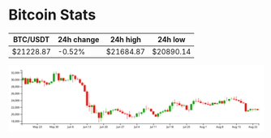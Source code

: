 # Bitcoin Stats

BTC/USDT|24h change|24h high|24h low|
|---|---|---|---|
|$21228.87|-0.52%|$21684.87|$20890.14|

<img src="./chart.svg">
